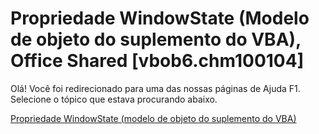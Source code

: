 
# Propriedade WindowState (Modelo de objeto do suplemento do VBA), Office Shared [vbob6.chm100104]

Olá! Você foi redirecionado para uma das nossas páginas de Ajuda F1. Selecione o tópico que estava procurando abaixo.

[Propriedade WindowState (modelo de objeto do suplemento do VBA)](http://msdn.microsoft.com/library/4acf1de3-920c-6521-ae1b-516196d5d3a5%28Office.15%29.aspx)

